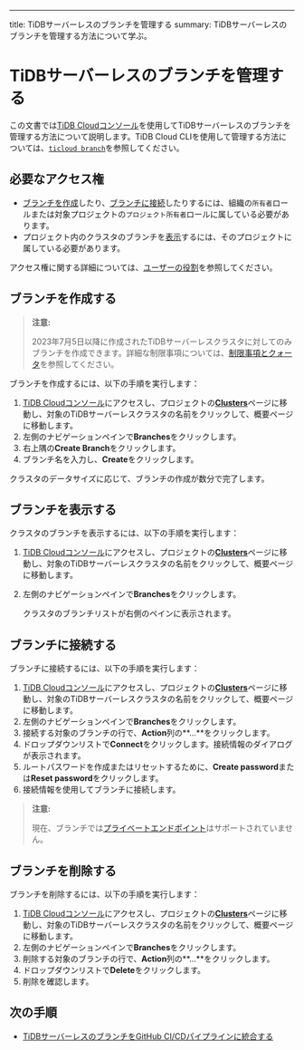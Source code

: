 ---
title: TiDBサーバーレスのブランチを管理する
summary: TiDBサーバーレスのブランチを管理する方法について学ぶ。

# TiDBサーバーレスのブランチを管理する

この文書では[TiDB Cloudコンソール](https://tidbcloud.com)を使用してTiDBサーバーレスのブランチを管理する方法について説明します。TiDB Cloud CLIを使用して管理する方法については、[`ticloud branch`](/tidb-cloud/ticloud-branch-create.md)を参照してください。

## 必要なアクセス権

- [ブランチを作成](#create-a-branch)したり、[ブランチに接続](#connect-to-a-branch)したりするには、組織の`所有者`ロールまたは対象プロジェクトの`プロジェクト所有者`ロールに属している必要があります。
- プロジェクト内のクラスタのブランチを[表示](#create-a-branch)するには、そのプロジェクトに属している必要があります。

アクセス権に関する詳細については、[ユーザーの役割](/tidb-cloud/manage-user-access.md#user-roles)を参照してください。

## ブランチを作成する

> **注意:**
>
> 2023年7月5日以降に作成されたTiDBサーバーレスクラスタに対してのみブランチを作成できます。詳細な制限事項については、[制限事項とクォータ](/tidb-cloud/branch-overview.md#limitations-and-quotas)を参照してください。

ブランチを作成するには、以下の手順を実行します：

1. [TiDB Cloudコンソール](https://tidbcloud.com/)にアクセスし、プロジェクトの[**Clusters**](https://tidbcloud.com/console/clusters)ページに移動し、対象のTiDBサーバーレスクラスタの名前をクリックして、概要ページに移動します。
2. 左側のナビゲーションペインで**Branches**をクリックします。
3. 右上隅の**Create Branch**をクリックします。
4. ブランチ名を入力し、**Create**をクリックします。

クラスタのデータサイズに応じて、ブランチの作成が数分で完了します。

## ブランチを表示する

クラスタのブランチを表示するには、以下の手順を実行します：

1. [TiDB Cloudコンソール](https://tidbcloud.com/)にアクセスし、プロジェクトの[**Clusters**](https://tidbcloud.com/console/clusters)ページに移動し、対象のTiDBサーバーレスクラスタの名前をクリックして、概要ページに移動します。
2. 左側のナビゲーションペインで**Branches**をクリックします。

    クラスタのブランチリストが右側のペインに表示されます。

## ブランチに接続する

ブランチに接続するには、以下の手順を実行します：

1. [TiDB Cloudコンソール](https://tidbcloud.com/)にアクセスし、プロジェクトの[**Clusters**](https://tidbcloud.com/console/clusters)ページに移動し、対象のTiDBサーバーレスクラスタの名前をクリックして、概要ページに移動します。
2. 左側のナビゲーションペインで**Branches**をクリックします。
3. 接続する対象のブランチの行で、**Action**列の**...**をクリックします。
4. ドロップダウンリストで**Connect**をクリックします。接続情報のダイアログが表示されます。
5. ルートパスワードを作成またはリセットするために、**Create password**または**Reset password**をクリックします。
6. 接続情報を使用してブランチに接続します。

> **注意:**
>
> 現在、ブランチでは[プライベートエンドポイント](/tidb-cloud/set-up-private-endpoint-connections-serverless.md)はサポートされていません。

## ブランチを削除する

ブランチを削除するには、以下の手順を実行します：

1. [TiDB Cloudコンソール](https://tidbcloud.com/)にアクセスし、プロジェクトの[**Clusters**](https://tidbcloud.com/console/clusters)ページに移動し、対象のTiDBサーバーレスクラスタの名前をクリックして、概要ページに移動します。
2. 左側のナビゲーションペインで**Branches**をクリックします。
3. 削除する対象のブランチの行で、**Action**列の**...**をクリックします。
4. ドロップダウンリストで**Delete**をクリックします。
5. 削除を確認します。

## 次の手順

- [TiDBサーバーレスのブランチをGitHub CI/CDパイプラインに統合する](/tidb-cloud/branch-github-integration.md)